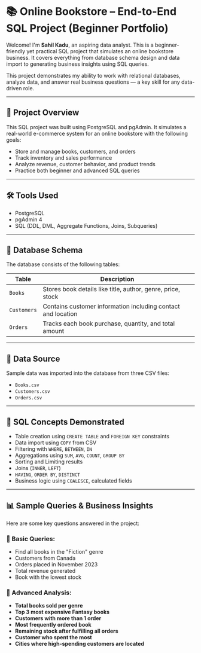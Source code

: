 # 📚 Online Bookstore – End-to-End SQL Project (Beginner Portfolio)

Welcome! I'm **Sahil Kadu**, an aspiring data analyst. This is a beginner-friendly yet practical SQL project that simulates an online bookstore business. It covers everything from database schema design and data import to generating business insights using SQL queries.

This project demonstrates my ability to work with relational databases, analyze data, and answer real business questions — a key skill for any data-driven role.

---

## 🚀 Project Overview

This SQL project was built using PostgreSQL and pgAdmin. It simulates a real-world e-commerce system for an online bookstore with the following goals:

- Store and manage books, customers, and orders
- Track inventory and sales performance
- Analyze revenue, customer behavior, and product trends
- Practice both beginner and advanced SQL queries

---

## 🛠️ Tools Used

- PostgreSQL
- pgAdmin 4
- SQL (DDL, DML, Aggregate Functions, Joins, Subqueries)

---

## 🧱 Database Schema

The database consists of the following tables:

| Table      | Description                                     |
|------------|-------------------------------------------------|
| `Books`    | Stores book details like title, author, genre, price, stock |
| `Customers`| Contains customer information including contact and location |
| `Orders`   | Tracks each book purchase, quantity, and total amount |

---

## 📂 Data Source

Sample data was imported into the database from three CSV files:
- `Books.csv`
- `Customers.csv`
- `Orders.csv`

---

## 🧠 SQL Concepts Demonstrated

- Table creation using `CREATE TABLE` and `FOREIGN KEY` constraints  
- Data import using `COPY` from CSV  
- Filtering with `WHERE`, `BETWEEN`, `IN`  
- Aggregations using `SUM`, `AVG`, `COUNT`, `GROUP BY`  
- Sorting and Limiting results  
- Joins (`INNER`, `LEFT`)  
- `HAVING`, `ORDER BY`, `DISTINCT`  
- Business logic using `COALESCE`, calculated fields  

---

## 📊 Sample Queries & Business Insights

Here are some key questions answered in the project:

### 🔹 Basic Queries:
- Find all books in the "Fiction" genre  
- Customers from Canada  
- Orders placed in November 2023  
- Total revenue generated  
- Book with the lowest stock  

### 🔹 Advanced Analysis:
- **Total books sold per genre**  
- **Top 3 most expensive Fantasy books**  
- **Customers with more than 1 order**  
- **Most frequently ordered book**  
- **Remaining stock after fulfilling all orders**  
- **Customer who spent the most**  
- **Cities where high-spending customers are located**


